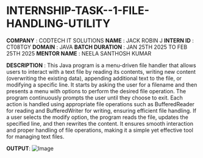 # INTERNSHIP-TASK--1-FILE-HANDLING-UTILITY
**COMPANY** : CODTECH IT SOLUTIONS
**NAME** : JACK ROBIN J
**INTERN ID** : CT08TGY
**DOMAIN** : JAVA 
**BATCH DURATION** : JAN 25TH 2025 TO FEB 25TH 2025
**MENTOR NAME** : NEELA SANTHOSH KUMAR

**DESCRIPTION** :
This Java program is a menu-driven file handler that allows users to interact with a text file by reading its contents, writing new content (overwriting the existing data), appending additional text to the file, or modifying a specific line. It starts by asking the user for a filename and then presents a menu with options to perform the desired file operation. The program continuously prompts the user until they choose to exit. Each action is handled using appropriate file operations such as BufferedReader for reading and BufferedWriter for writing, ensuring efficient file handling. If a user selects the modify option, the program reads the file, updates the specified line, and then rewrites the content. It ensures smooth interaction and proper handling of file operations, making it a simple yet effective tool for managing text files.

**OUTPUT**:
![Image](https://github.com/user-attachments/assets/6cdb042d-9d51-48f5-8839-1b7433f91618)

